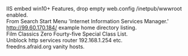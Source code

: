 IIS embed win10+ Features, drop empty web.config /inetpub/wwwroot enabled.                  
From Search Start Menu 'Internet Information Services Manager.'                         
http://99.60.170.184/ example home directory listing.                                  
Film Classics Zero Fourty-five Special Class List.                                      
Unblock http services router 192.168.1.254 etc.                                         
freedns.afraid.org vanity hosts.
